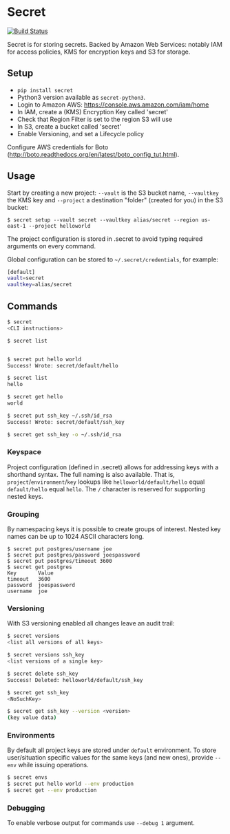 # Secret
[![Build Status](https://travis-ci.org/futurice/secret.svg?branch=master)](https://travis-ci.org/futurice/secret)

Secret is for storing secrets. Backed by Amazon Web Services:
notably IAM for access policies, KMS for encryption keys and S3 for storage.

## Setup

* `pip install secret`
 * Python3 version available as `secret-python3`.
* Login to Amazon AWS: https://console.aws.amazon.com/iam/home
* In IAM, create a (KMS) Encryption Key called 'secret'
 * Check that Region Filter is set to the region S3 will use
* In S3, create a bucket called 'secret'
 * Enable Versioning, and set a Lifecycle policy

Configure AWS credentials for Boto (http://boto.readthedocs.org/en/latest/boto_config_tut.html).

## Usage

Start by creating a new project: ```--vault``` is the S3 bucket name,
```--vaultkey``` the KMS key and ```--project``` a destination "folder" (created for you) in the S3 bucket:
```
$ secret setup --vault secret --vaultkey alias/secret --region us-east-1 --project helloworld
```
The project configuration is stored in .secret to avoid typing required arguments on every command.

Global configuration can be stored to `~/.secret/credentials`, for example:
```bash
[default]
vault=secret
vaultkey=alias/secret
```

## Commands

```bash
$ secret
<CLI instructions>

$ secret list


$ secret put hello world
Success! Wrote: secret/default/hello

$ secret list
hello

$ secret get hello
world

$ secret put ssh_key ~/.ssh/id_rsa
Success! Wrote: secret/default/ssh_key

$ secret get ssh_key -o ~/.ssh/id_rsa
```

### Keyspace

Project configuration (defined in .secret) allows for addressing keys with a shorthand syntax. The full naming
is also available.  That is, `project`/`environment`/`key` lookups like `helloworld/default/hello` equal `default/hello` equal `hello`.
The `/` character is reserved for supporting nested keys.

### Grouping

By namespacing keys it is possible to create groups of interest. Nested key names can be up to 1024 ASCII characters long.

```
$ secret put postgres/username joe
$ secret put postgres/password joespassword
$ secret put postgres/timeout 3600
$ secret get postgres
Key       Value
timeout   3600
password  joespassword
username  joe
```

### Versioning

With S3 versioning enabled all changes leave an audit trail:

```bash
$ secret versions
<list all versions of all keys>

$ secret versions ssh_key
<list versions of a single key>

$ secret delete ssh_key
Success! Deleted: helloworld/default/ssh_key

$ secret get ssh_key
<NoSuchKey>

$ secret get ssh_key --version <version>
(key value data)
```

### Environments

By default all project keys are stored under ```default``` environment. To store user/situation specific values
for the same keys (and new ones), provide ```--env``` while issuing operations.

```bash
$ secret envs
$ secret put hello world --env production
$ secret get --env production
```

### Debugging

To enable verbose output for commands use ```--debug 1``` argument.

